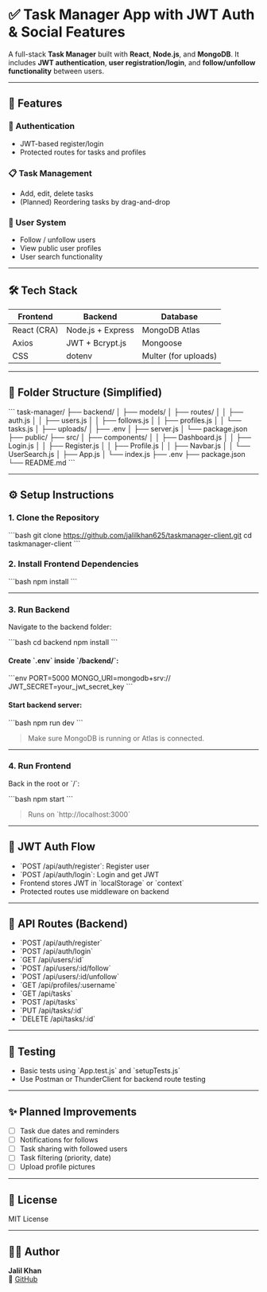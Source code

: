 # ✅ Task Manager App with JWT Auth & Social Features

A full-stack **Task Manager** built with **React**, **Node.js**, and **MongoDB**. It includes **JWT authentication**, **user registration/login**, and **follow/unfollow functionality** between users.

---

## 🚀 Features

### 🔐 Authentication
- JWT-based register/login
- Protected routes for tasks and profiles

### 📋 Task Management
- Add, edit, delete tasks
- (Planned) Reordering tasks by drag-and-drop

### 👥 User System
- Follow / unfollow users
- View public user profiles
- User search functionality

---

## 🛠️ Tech Stack

| Frontend   | Backend        | Database       |
|------------|----------------|----------------|
| React (CRA) | Node.js + Express | MongoDB Atlas |
| Axios      | JWT + Bcrypt.js | Mongoose       |
| CSS        | dotenv          | Multer (for uploads) |

---

## 📁 Folder Structure (Simplified)

\`\`\`
task-manager/
├── backend/
│   ├── models/
│   ├── routes/
│   │   ├── auth.js
│   │   ├── users.js
│   │   ├── follows.js
│   │   ├── profiles.js
│   │   └── tasks.js
│   ├── uploads/
│   ├── .env
│   ├── server.js
│   └── package.json
├── public/
├── src/
│   ├── components/
│   │   ├── Dashboard.js
│   │   ├── Login.js
│   │   ├── Register.js
│   │   ├── Profile.js
│   │   ├── Navbar.js
│   │   └── UserSearch.js
│   ├── App.js
│   └── index.js
├── .env
├── package.json
└── README.md
\`\`\`

---

## ⚙️ Setup Instructions

### 1. Clone the Repository

\`\`\`bash
git clone https://github.com/jalilkhan625/taskmanager-client.git
cd taskmanager-client
\`\`\`

### 2. Install Frontend Dependencies

\`\`\`bash
npm install
\`\`\`

---

### 3. Run Backend

Navigate to the backend folder:

\`\`\`bash
cd backend
npm install
\`\`\`

#### Create \`.env\` inside \`/backend/\`:

\`\`\`env
PORT=5000
MONGO_URI=mongodb+srv://<your-cluster>
JWT_SECRET=your_jwt_secret_key
\`\`\`

#### Start backend server:

\`\`\`bash
npm run dev
\`\`\`

> Make sure MongoDB is running or Atlas is connected.

---

### 4. Run Frontend

Back in the root or \`/\`:

\`\`\`bash
npm start
\`\`\`

> Runs on \`http://localhost:3000\`

---

## 🔐 JWT Auth Flow

- \`POST /api/auth/register\`: Register user
- \`POST /api/auth/login\`: Login and get JWT
- Frontend stores JWT in \`localStorage\` or \`context\`
- Protected routes use middleware on backend

---

## 📡 API Routes (Backend)

- \`POST /api/auth/register\`
- \`POST /api/auth/login\`
- \`GET /api/users/:id\`
- \`POST /api/users/:id/follow\`
- \`POST /api/users/:id/unfollow\`
- \`GET /api/profiles/:username\`
- \`GET /api/tasks\`
- \`POST /api/tasks\`
- \`PUT /api/tasks/:id\`
- \`DELETE /api/tasks/:id\`

---

## 🧪 Testing

- Basic tests using \`App.test.js\` and \`setupTests.js\`
- Use Postman or ThunderClient for backend route testing

---

## ✨ Planned Improvements

- [ ] Task due dates and reminders
- [ ] Notifications for follows
- [ ] Task sharing with followed users
- [ ] Task filtering (priority, date)
- [ ] Upload profile pictures

---

## 📄 License

MIT License

---

## 👨‍💻 Author

**Jalil Khan**  
🔗 [GitHub](https://github.com/jalilkhan625)
